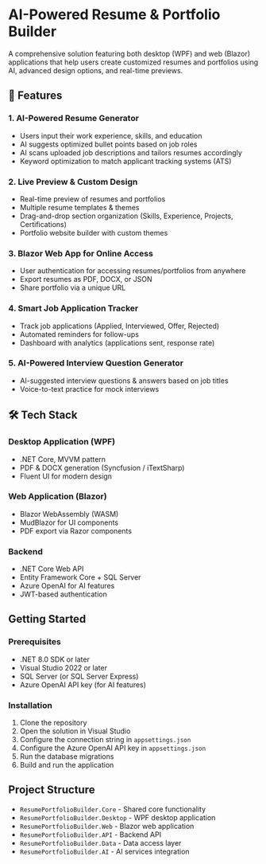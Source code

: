 # AI-Powered Resume & Portfolio Builder

A comprehensive solution featuring both desktop (WPF) and web (Blazor) applications that help users create customized resumes and portfolios using AI, advanced design options, and real-time previews.

## 🚀 Features

### 1. AI-Powered Resume Generator
- Users input their work experience, skills, and education
- AI suggests optimized bullet points based on job roles
- AI scans uploaded job descriptions and tailors resumes accordingly
- Keyword optimization to match applicant tracking systems (ATS)

### 2. Live Preview & Custom Design
- Real-time preview of resumes and portfolios
- Multiple resume templates & themes
- Drag-and-drop section organization (Skills, Experience, Projects, Certifications)
- Portfolio website builder with custom themes

### 3. Blazor Web App for Online Access
- User authentication for accessing resumes/portfolios from anywhere
- Export resumes as PDF, DOCX, or JSON
- Share portfolio via a unique URL

### 4. Smart Job Application Tracker
- Track job applications (Applied, Interviewed, Offer, Rejected)
- Automated reminders for follow-ups
- Dashboard with analytics (applications sent, response rate)

### 5. AI-Powered Interview Question Generator
- AI-suggested interview questions & answers based on job titles
- Voice-to-text practice for mock interviews

## 🛠 Tech Stack

### Desktop Application (WPF)
- .NET Core, MVVM pattern
- PDF & DOCX generation (Syncfusion / iTextSharp)
- Fluent UI for modern design

### Web Application (Blazor)
- Blazor WebAssembly (WASM)
- MudBlazor for UI components
- PDF export via Razor components

### Backend
- .NET Core Web API
- Entity Framework Core + SQL Server
- Azure OpenAI for AI features
- JWT-based authentication

## Getting Started

### Prerequisites
- .NET 8.0 SDK or later
- Visual Studio 2022 or later
- SQL Server (or SQL Server Express)
- Azure OpenAI API key (for AI features)

### Installation
1. Clone the repository
2. Open the solution in Visual Studio
3. Configure the connection string in `appsettings.json`
4. Configure the Azure OpenAI API key in `appsettings.json`
5. Run the database migrations
6. Build and run the application

## Project Structure
- `ResumePortfolioBuilder.Core` - Shared core functionality
- `ResumePortfolioBuilder.Desktop` - WPF desktop application
- `ResumePortfolioBuilder.Web` - Blazor web application
- `ResumePortfolioBuilder.API` - Backend API
- `ResumePortfolioBuilder.Data` - Data access layer
- `ResumePortfolioBuilder.AI` - AI services integration 